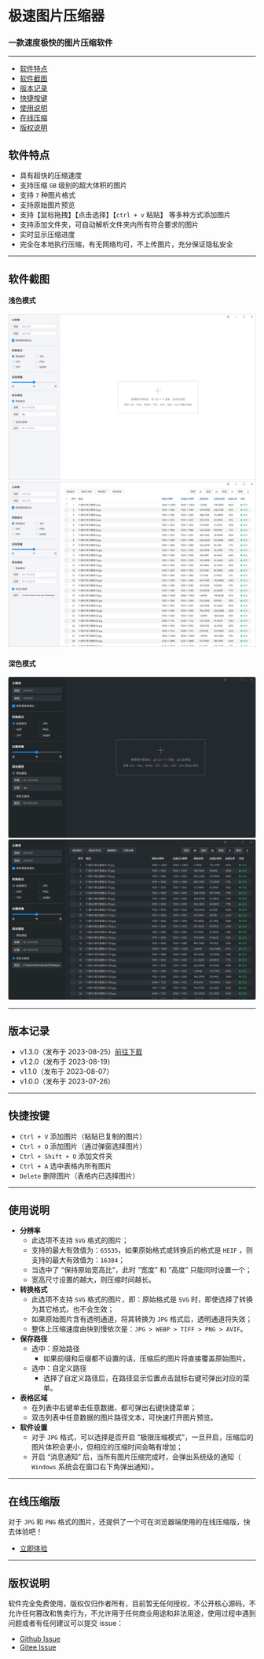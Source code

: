 
# 极速图片压缩器
### 一款速度极快的图片压缩软件

<hr>

- [软件特点](#feature)
- [软件截图](#screenshot)
- [版本记录](#version)
- [快捷按键](#shortcut)
- [使用说明](#use)
- [在线压缩](#online)
- [版权说明](#copyright)


<h2 id="#feature">软件特点</h2>

- 具有超快的压缩速度
- 支持压缩 `GB` 级别的超大体积的图片
- 支持 `7` 种图片格式
- 支持原始图片预览
- 支持【鼠标拖拽】【点击选择】【`ctrl + v` 粘贴】 等多种方式添加图片
- 支持添加文件夹，可自动解析文件夹内所有符合要求的图片
- 实时显示压缩进度
- 完全在本地执行压缩，有无网络均可，不上传图片，充分保证隐私安全

<hr>

<h2 id="#screenshot">软件截图</h2>

#### 浅色模式

![截图](screenshot/1.png)
![截图](screenshot/2.png)

#### 深色模式

![截图](screenshot/3.png)
![截图](screenshot/4.png)

<hr>

<h2 id="#version">版本记录</h2>

- v1.3.0（发布于 2023-08-25）[前往下载](https://www.ticompressor.com/online/)
- v1.2.0（发布于 2023-08-19）
- v1.1.0（发布于 2023-08-07）
- v1.0.0（发布于 2023-07-26）

<hr>

<h2 id="#shortcut">快捷按键</h2>

- `Ctrl + V` 添加图片（粘贴已复制的图片）
- `Ctrl + O` 添加图片（通过弹窗选择图片）
- `Ctrl + Shift + O` 添加文件夹
- `Ctrl + A` 选中表格内所有图片
- `Delete` 删除图片（表格内已选择图片）

<hr>

<h2 id="#use">使用说明</h2>

-  **分辨率** 
    - 此选项不支持 `SVG` 格式的图片；
    - 支持的最大有效值为：`65535`，如果原始格式或转换后的格式是 `HEIF` ，则支持的最大有效值为：`16384`；
    - 当选中了 “保持原始宽高比”，此时 “宽度” 和 “高度” 只能同时设置一个；
    - 宽高尺寸设置的越大，则压缩时间越长。
-  **转换格式** 
    - 此选项不支持 `SVG` 格式的图片，即：原始格式是 `SVG` 时，即使选择了转换为其它格式，也不会生效；
    - 如果原始图片含有透明通道，将其转换为 `JPG` 格式后，透明通道将失效；
    - 整体上压缩速度由快到慢依次是：`JPG > WEBP > TIFF > PNG > AVIF`。
-  **保存路径** 
    - 选中：原始路径
        - 如果前缀和后缀都不设置的话，压缩后的图片将直接覆盖原始图片。
    - 选中：自定义路径
        - 选择了自定义路径后，在路径显示位置点击鼠标右键可弹出对应的菜单。
-  **表格区域** 
    - 在列表中右键单击任意数据，都可弹出右键快捷菜单；
    - 双击列表中任意数据的图片路径文本，可快速打开图片预览。
-  **软件设置** 
    - 对于 `JPG` 格式，可以选择是否开启 “极限压缩模式”，一旦开启，压缩后的图片体积会更小，但相应的压缩时间会略有增加；
    - 开启 “消息通知” 后，当所有图片压缩完成时，会弹出系统级的通知（ `Windows` 系统会在窗口右下角弹出通知）。

<hr>

<h2 id="#online">在线压缩版</h2>

对于 `JPG` 和 `PNG` 格式的图片，还提供了一个可在浏览器端使用的在线压缩版，快去体验吧！

- [立即体验](https://www.ticompressor.com/online/)

<hr>

<h2 id="#copyright">版权说明</h2>

软件完全免费使用，版权仅归作者所有，目前暂无任何授权，不公开核心源码，不允许任何篡改和售卖行为，不允许用于任何商业用途和非法用途，使用过程中遇到问题或者有任何建议可以提交 issue：

- [Github Issue](https://github.com/Dreamer365/topspeed-image-compressor/issues)
- [Gitee Issue](https://gitee.com/dreamer365/topspeed-image-compressor/issues)
